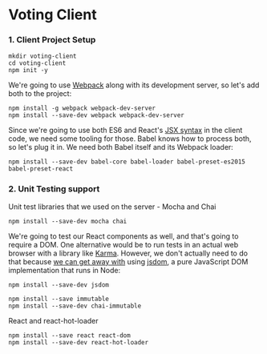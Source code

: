 # Voting Client

### 1. Client Project Setup
```
mkdir voting-client
cd voting-client
npm init -y
```
We're going to use [Webpack](http://webpack.github.io/) along with its development server, so let's add both to the project:
```
npm install -g webpack webpack-dev-server
npm install --save-dev webpack webpack-dev-server
```
Since we're going to use both ES6 and React's [JSX syntax](https://facebook.github.io/jsx/) in the client code, we need some tooling for those. Babel knows how to process both, so let's plug it in. We need both Babel itself and its Webpack loader:
```
npm install --save-dev babel-core babel-loader babel-preset-es2015 babel-preset-react
```
### 2. Unit Testing support
Unit test libraries that we used on the server - Mocha and Chai
```
npm install --save-dev mocha chai
```
We're going to test our React components as well, and that's going to require a DOM. One alternative would be to run tests in an actual web browser with a library like [Karma](http://karma-runner.github.io/0.13/index.html). However, we don't actually need to do that because [we can get away with](http://jaketrent.com/post/testing-react-with-jsdom/) using [jsdom](https://github.com/tmpvar/jsdom), a pure JavaScript DOM implementation that runs in Node:
```
npm install --save-dev jsdom
```
```
npm install --save immutable
npm install --save-dev chai-immutable
```
React and react-hot-loader
```
npm install --save react react-dom
npm install --save-dev react-hot-loader
```

